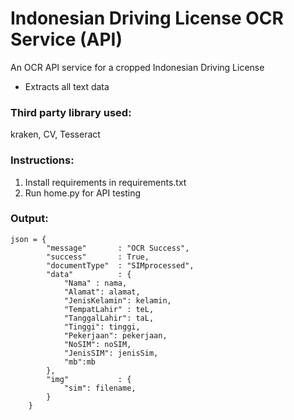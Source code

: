 # Indonesian Driving License OCR Service (API)

An OCR API service for a cropped Indonesian Driving License
- Extracts all text data

### <b> Third party library used:</b> 
kraken, CV, Tesseract


### <b> Instructions: </b>
1. Install requirements in requirements.txt
2. Run home.py for API testing

### <b>Output:</b>
```
json = {
        "message"       : "OCR Success",
        "success"       : True,
        "documentType"  : "SIMprocessed",
        "data"          : {
            "Nama" : nama,
            "Alamat": alamat,
            "JenisKelamin": kelamin,
            "TempatLahir" : teL,
            "TanggalLahir": taL,
            "Tinggi": tinggi,
            "Pekerjaan": pekerjaan,
            "NoSIM": noSIM,
            "JenisSIM": jenisSim,
            "mb":mb
        },
        "img"           : {
            "sim": filename,
        }
    }
```
